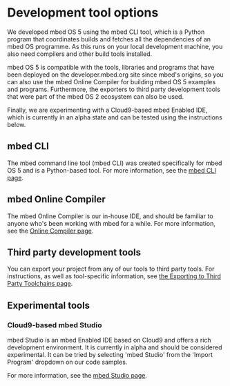 # Development tool options

We developed mbed OS 5 using the mbed CLI tool, which is a Python program that coordinates builds and fetches all the dependencies of an mbed OS programme. As this runs on your local development machine, you also need compilers and other build tools installed.

mbed OS 5 is compatible with the tools, libraries and programs that have been deployed on the developer.mbed.org site since mbed's origins, so you can also use the mbed Online Compiler for building mbed OS 5 examples and programs. Furthermore, the exporters to third party development tools that were part of the mbed OS 2 ecosystem can also be used.

Finally, we are experimenting with a Cloud9-based mbed Enabled IDE, which is currently in an alpha state and can be tested using the instructions below.

## mbed CLI

The mbed command line tool (mbed CLI) was created specifically for mbed OS 5 and is a Python-based tool. For more information, see the [mbed CLI page](cli.md).

## mbed Online Compiler

The mbed Online Compiler is our in-house IDE, and should be familiar to anyone who's been working with mbed for a while. For more information, see the [Online Compiler page](online_comp.md).

## Third party development tools

You can export your project from any of our tools to third party tools. For instructions, as well as tool-specific information, see [the Exporting to Third Party Toolchains page](third_party.md).


## Experimental tools
### Cloud9-based mbed Studio

mbed Studio is an mbed Enabled IDE based on Cloud9 and offers a rich development environment. It is currently in alpha and should be considered experimental. It can be tried by selecting 'mbed Studio' from the 'Import Program' dropdown on our code samples.

For more information, see the [mbed Studio page](studio.md).
